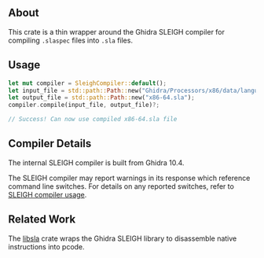 ## About

This crate is a thin wrapper around the Ghidra SLEIGH compiler for compiling `.slaspec` files into `.sla` files.

## Usage

```rust
let mut compiler = SleighCompiler::default();
let input_file = std::path::Path::new("Ghidra/Processors/x86/data/languages/x86-64.slaspec");
let output_file = std::path::Path::new("x86-64.sla");
compiler.compile(input_file, output_file)?;

// Success! Can now use compiled x86-64.sla file
```

## Compiler Details

The internal SLEIGH compiler is built from Ghidra 10.4.

The SLEIGH compiler may report warnings in its response which reference command line switches. For details on any reported switches, refer to [SLEIGH compiler usage](ghidra/Ghidra/Features/Decompiler/src/decompile/cpp/slgh_compile.cc#L3687-L3701).

## Related Work

The [libsla](https://crates.io/crates/libsla) crate wraps the Ghidra SLEIGH library to disassemble native instructions into pcode.
